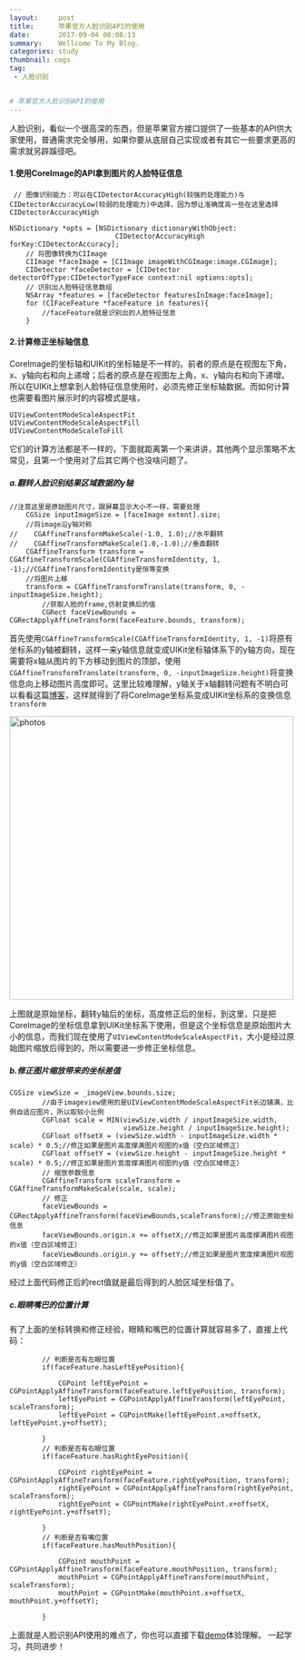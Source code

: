 ```yaml
---
layout:     post
title:      苹果官方人脸识别API的使用
date:       2017-09-04 08:08:13
summary:    Wellcome To My Blog.
categories: study
thumbnail: cogs
tag:
 - 人脸识别


# 苹果官方人脸识别API的使用
---
```


人脸识别，看似一个很高深的东西，但是苹果官方接口提供了一些基本的API供大家使用，普通需求完全够用，如果你要从底层自己实现或者有其它一些要求更高的需求就另辟蹊径吧。

#### 1.使用CoreImage的API拿到图片的人脸特征信息

```
 // 图像识别能力：可以在CIDetectorAccuracyHigh(较强的处理能力)与CIDetectorAccuracyLow(较弱的处理能力)中选择，因为想让准确度高一些在这里选择CIDetectorAccuracyHigh

NSDictionary *opts = [NSDictionary dictionaryWithObject:
                          CIDetectorAccuracyHigh forKey:CIDetectorAccuracy];
    // 将图像转换为CIImage
    CIImage *faceImage = [CIImage imageWithCGImage:image.CGImage];
    CIDetector *faceDetector = [CIDetector detectorOfType:CIDetectorTypeFace context:nil options:opts];
    // 识别出人脸特征信息数组
    NSArray *features = [faceDetector featuresInImage:faceImage];
    for (CIFaceFeature *faceFeature in features){
    	//faceFeature就是识别出的人脸特征信息
    }

```

#### 2.计算修正坐标轴信息
CoreImage的坐标轴和UIKit的坐标轴是不一样的。前者的原点是在视图左下角，x、y轴向右和向上递增；后者的原点是在视图左上角，x、y轴向右和向下递增。所以在UIKit上想拿到人脸特征信息使用时，必须先修正坐标轴数据。而如何计算也需要看图片展示时的内容模式是啥，

```
UIViewContentModeScaleAspectFit
UIViewContentModeScaleAspectFill
UIViewContentModeScaleToFill
```

它们的计算方法都是不一样的，下面就距离第一个来讲讲，其他两个显示策略不太常见，且第一个使用对了后其它两个也没啥问题了。

##### a.翻转人脸识别结果区域数据的y轴
```
//注意这里是原始图片尺寸，跟屏幕显示大小不一样，需要处理
    CGSize inputImageSize = [faceImage extent].size;
    //将image沿y轴对称
//    CGAffineTransformMakeScale(-1.0, 1.0);//水平翻转
//    CGAffineTransformMakeScale(1.0,-1.0);//垂直翻转
    CGAffineTransform transform = CGAffineTransformScale(CGAffineTransformIdentity, 1, -1);//CGAffineTransformIdentity是恒等变换
    //将图片上移
    transform = CGAffineTransformTranslate(transform, 0, -inputImageSize.height);
        //获取人脸的frame,仿射变换后的值
        CGRect faceViewBounds = CGRectApplyAffineTransform(faceFeature.bounds, transform);
```

首先使用`CGAffineTransformScale(CGAffineTransformIdentity, 1, -1)`将原有坐标系的y轴被翻转，这样一来y轴信息就变成UIKit坐标轴体系下的y轴方向，现在需要将x轴从图片的下方移动到图片的顶部，使用`CGAffineTransformTranslate(transform, 0, -inputImageSize.height)`将变换信息向上移动图片高度即可。这里比较难理解，y轴关于x轴翻转问题有不明白可以看看这篇[博客](http://blog.csdn.net/pgwizardmac/article/details/51473534)，这样就得到了将CoreImage坐标系变成UIKit坐标系的变换信息`transform`

<img src="http://pic.yupoo.com/joshpell/GIWdqkKE/fzqmc.png" width="500" height="" alt="photos"/>

上图就是原始坐标，翻转y轴后的坐标，高度修正后的坐标，到这里，只是把CoreImage的坐标信息拿到UIKit坐标系下使用，但是这个坐标信息是原始图片大小的信息，而我们现在使用了`UIViewContentModeScaleAspectFit`，大小是经过原始图片缩放后得到的，所以需要进一步修正坐标信息。

##### b.修正图片缩放带来的坐标差值

```
CGSize viewSize = _imageView.bounds.size;
        //由于imageview使用的是UIViewContentModeScaleAspectFit长边铺满，比例自适应图片，所以取较小比例
        CGFloat scale = MIN(viewSize.width / inputImageSize.width,
                            viewSize.height / inputImageSize.height);
        CGFloat offsetX = (viewSize.width - inputImageSize.width * scale) * 0.5;//修正如果是图片高度撑满图片视图的x值（空白区域修正）
        CGFloat offsetY = (viewSize.height - inputImageSize.height * scale) * 0.5;//修正如果是图片宽度撑满图片视图的y值（空白区域修正）
        // 缩放参数信息
        CGAffineTransform scaleTransform = CGAffineTransformMakeScale(scale, scale);
        // 修正
        faceViewBounds = CGRectApplyAffineTransform(faceViewBounds,scaleTransform);//修正原始坐标信息
        faceViewBounds.origin.x += offsetX;//修正如果是图片高度撑满图片视图的x值（空白区域修正）
        faceViewBounds.origin.y += offsetY;//修正如果是图片宽度撑满图片视图的y值（空白区域修正）

```

经过上面代码修正后的rect值就是最后得到的人脸区域坐标值了。

##### c.眼睛嘴巴的位置计算

有了上面的坐标转换和修正经验，眼睛和嘴巴的位置计算就容易多了，直接上代码：

```
        // 判断是否有左眼位置
        if(faceFeature.hasLeftEyePosition){
            
            CGPoint leftEyePoint = CGPointApplyAffineTransform(faceFeature.leftEyePosition, transform);
            leftEyePoint = CGPointApplyAffineTransform(leftEyePoint, scaleTransform);
            leftEyePoint = CGPointMake(leftEyePoint.x+offsetX, leftEyePoint.y+offsetY);

        }
        // 判断是否有右眼位置
        if(faceFeature.hasRightEyePosition){
            
            CGPoint rightEyePoint = CGPointApplyAffineTransform(faceFeature.rightEyePosition, transform);
            rightEyePoint = CGPointApplyAffineTransform(rightEyePoint, scaleTransform);
            rightEyePoint = CGPointMake(rightEyePoint.x+offsetX, rightEyePoint.y+offsetY);

        }
        // 判断是否有嘴位置
        if(faceFeature.hasMouthPosition){
            
            CGPoint mouthPoint = CGPointApplyAffineTransform(faceFeature.mouthPosition, transform);
            mouthPoint = CGPointApplyAffineTransform(mouthPoint, scaleTransform);
            mouthPoint = CGPointMake(mouthPoint.x+offsetX, mouthPoint.y+offsetY);

        }

```

上面就是人脸识别API使用的难点了，你也可以直接下载[demo](https://github.com/JoshPellTan/TJFaceDerector)体验理解。
一起学习，共同进步！